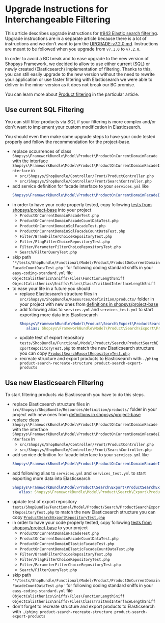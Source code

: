 # Upgrade Instructions for Interchangeable Filtering

This article describes upgrade instructions for [#943 Elastic search filtering](https://github.com/shopsys/shopsys/pull/943).
Upgrade instructions are in a separate article because there is a lot of instructions and we don't want to jam the [UPGRADE-v7.2.0.md](/docs/upgrade/UPGRADE-v7.2.0.md).
Instructions are meant to be followed when you upgrade from `v7.1.0` to `v7.2.0`.

In order to avoid a BC break and to ease upgrade to the new version of Shopsys Framework,
we decided to allow to use either current (SQL) or newly created (Elasticsearch) implementation of filtering.
Thanks to this, you can still easily upgrade to the new version without the need to rewrite your application
or use faster filtering with Elasticsearch we were able to deliver in the minor version as it does not break our BC promise.

You can learn more about [Product filtering](/docs/model/front-end-product-filtering.md) in the particular article.

## Use current SQL Filtering
You can still filter products via SQL if your filtering is more complex and/or don't want to implement your custom modification in Elasticsearch.

You should even then make some upgrade steps to have your code tested properly and follow the recommendation for the project-base.

- replace occurrences of class `Shopsys\FrameworkBundle\Model\Product\ProductOnCurrentDomainFacade` with the interface `Shopsys\FrameworkBundle\Model\Product\ProductOnCurrentDomainFacadeInterface` in
    - `src/Shopsys/ShopBundle/Controller/Front/ProductController.php`
    - `src/Shopsys/ShopBundle/Controller/Front/SearchController.php`
- add service definition for facade interface to your `services.yml` like
    ```yaml
    Shopsys\FrameworkBundle\Model\Product\ProductOnCurrentDomainFacadeInterface: '@Shopsys\FrameworkBundle\Model\Product\ProductOnCurrentDomainFacade'
    ```
- in order to have your code properly tested, copy following [tests from shopsys/project-base](https://github.com/shopsys/project-base/blob/master/tests/ShopBundle/Functional/Model/Product) into your project
    - `ProductOnCurrentDomainFacadeTest.php`
    - `ProductOnCurrentDomainFacadeCountDataTest.php`
    - `ProductOnCurrentDomainSqlFacadeTest.php`
    - `ProductOnCurrentDomainSqlFacadeCountDataTest.php`
    - `Filter/BrandFilterChoiceRepositoryTest.php`
    - `Filter/FlagFilterChoiceRepositoryTest.php`
    - `Filter/ParameterFilterChoiceRepositoryTest.php`
    - `Search/FilterQueryTest.php`
- skip path `'*/tests/ShopBundle/Functional/Model/Product/ProductOnCurrentDomainFacadeCountDataTest.php'` for following coding standard sniffs in your `easy-coding-standard.yml` file
    `ObjectCalisthenics\Sniffs\Files\FunctionLengthSniff`
    `ObjectCalisthenics\Sniffs\Files\ClassTraitAndInterfaceLengthSniff`
- to ease your life in a future you should
    - replace Elasticsearch structure files in `src/Shopsys/ShopBundle/Resources/definition/products/` folder in your project with new ones from [definitions in shopsys/project-base](https://github.com/shopsys/project-base/blob/master/src/Shopsys/ShopBundle/Resources/definition/product/)
    - add following alias to `services.yml` and `services_test.yml` to start exporting more data into Elasticsearch
        ```yaml
       Shopsys\FrameworkBundle\Model\Product\Search\Export\ProductSearchExportRepository:
           alias: Shopsys\FrameworkBundle\Model\Product\Search\Export\ProductSearchExportWithFilterRepository
        ```
    - update test of export repository `tests/ShopBundle/Functional/Model/Product/Search/ProductSearchExportRepositoryTest.php` to match the new Elasticsearch structure
        you can copy [`ProductSearchExportRepositoryTest.php`](https://github.com/shopsys/project-base/blob/master/tests/ShopBundle/Functional/Model/Product/Search/ProductSearchExportRepositoryTest.php)
    - recreate structure and export products to Elasticsearch with `./phing product-search-recreate-structure product-search-export-products`

## Use new Elasticsearch Filtering
To start filtering products via Elasticsearch you have to do this steps.

- replace Elasticsearch structure files in `src/Shopsys/ShopBundle/Resources/definition/products/` folder in your project with new ones from [definitions in shopsys/project-base](https://github.com/shopsys/project-base/blob/master/src/Shopsys/ShopBundle/Resources/definition/product/)
- replace class `Shopsys\FrameworkBundle\Model\Product\ProductOnCurrentDomainFacade` with the interface `Shopsys\FrameworkBundle\Model\Product\ProductOnCurrentDomainFacadeInterface` in
    - `src/Shopsys/ShopBundle/Controller/Front/ProductController.php`
    - `src/Shopsys/ShopBundle/Controller/Front/SearchController.php`
- add service definition for facade interface to your `services.yml` like
    ```yaml
   Shopsys\FrameworkBundle\Model\Product\ProductOnCurrentDomainFacadeInterface: '@Shopsys\FrameworkBundle\Model\Product\ProductOnCurrentDomainElasticFacade'
    ```
- add following alias to `services.yml` and `services_test.yml` to start exporting more data into Elasticsearch
    ```yaml
   Shopsys\FrameworkBundle\Model\Product\Search\Export\ProductSearchExportRepository:
       alias: Shopsys\FrameworkBundle\Model\Product\Search\Export\ProductSearchExportWithFilterRepository
    ```
- update test of export repository `tests/ShopBundle/Functional/Model/Product/Search/ProductSearchExportRepositoryTest.php` to match the new Elasticsearch structure
    you can copy [`ProductSearchExportRepositoryTest.php`](https://github.com/shopsys/project-base/blob/master/tests/ShopBundle/Functional/Model/Product/Search/ProductSearchExportRepositoryTest.php)
- in order to have your code properly tested, copy following [tests from shopsys/project-base](https://github.com/shopsys/project-base/blob/master/tests/ShopBundle/Functional/Model/Product) to your project
    - `ProductOnCurrentDomainFacadeTest.php`
    - `ProductOnCurrentDomainFacadeCountDataTest.php`
    - `ProductOnCurrentDomainElasticFacadeTest.php`
    - `ProductOnCurrentDomainElasticFacadeCountDataTest.php`
    - `Filter/BrandFilterChoiceRepositoryTest.php`
    - `Filter/FlagFilterChoiceRepositoryTest.php`
    - `Filter/ParameterFilterChoiceRepositoryTest.php`
    - `Search/FilterQueryTest.php`
- skip path `'*/tests/ShopBundle/Functional/Model/Product/ProductOnCurrentDomainFacadeCountDataTest.php'` for following coding standard sniffs in your `easy-coding-standard.yml` file
    `ObjectCalisthenics\Sniffs\Files\FunctionLengthSniff`
    `ObjectCalisthenics\Sniffs\Files\ClassTraitAndInterfaceLengthSniff`
- don't forget to recreate structure and export products to Elasticsearch with `./phing product-search-recreate-structure product-search-export-products`

